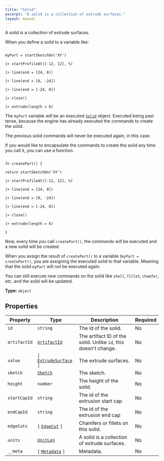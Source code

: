 ```yaml
---
title: "Solid"
excerpt: "A solid is a collection of extrude surfaces."
layout: manual
---
```


A solid is a collection of extrude surfaces.

When you define a solid to a variable like:

```no_run

myPart = startSketchOn('XY')

|> startProfileAt([-12, 12], %)

|> line(end = [24, 0])

|> line(end = [0, -24])

|> line(end = [-24, 0])

|> close()

|> extrude(length = 6)

```

The `myPart` variable will be an executed [`Solid`](/docs/kcl/types/Solid) object. Executed being past tense, because the engine has already executed the commands to create the solid.

The previous solid commands will never be executed again, in this case.

If you would like to encapsulate the commands to create the solid any time you call it, you can use a function.

```no_run

fn createPart() {

return startSketchOn('XY')

|> startProfileAt([-12, 12], %)

|> line(end = [24, 0])

|> line(end = [0, -24])

|> line(end = [-24, 0])

|> close()

|> extrude(length = 6)

}

```

Now, every time you call `createPart()`, the commands will be executed and a new solid will be created.

When you assign the result of `createPart()` to a variable (`myPart = createPart()`, you are assigning the executed solid to that variable. Meaning that the solid `myPart` will not be executed again.

You can still execute _new_ commands on the solid like `shell`, `fillet`, `chamfer`, etc. and the solid will be updated.

**Type:** `object`





## Properties

| Property | Type | Description | Required |
|----------|------|-------------|----------|
| `id` |`string`| The id of the solid. | No |
| `artifactId` |[`ArtifactId`](/docs/kcl/types/ArtifactId)| The artifact ID of the solid.  Unlike `id`, this doesn't change. | No |
| `value` |`[` [`ExtrudeSurface`](/docs/kcl/types/ExtrudeSurface) `]`| The extrude surfaces. | No |
| `sketch` |[`Sketch`](/docs/kcl/types/Sketch)| The sketch. | No |
| `height` |`number`| The height of the solid. | No |
| `startCapId` |`string`| The id of the extrusion start cap | No |
| `endCapId` |`string`| The id of the extrusion end cap | No |
| `edgeCuts` |`[` [`EdgeCut`](/docs/kcl/types/EdgeCut) `]`| Chamfers or fillets on this solid. | No |
| `units` |[`UnitLen`](/docs/kcl/types/UnitLen)| A solid is a collection of extrude surfaces. | No |
| `__meta` |`[` [`Metadata`](/docs/kcl/types/Metadata) `]`| Metadata. | No |


